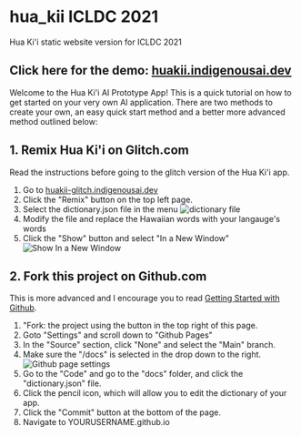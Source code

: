 # hua_kii ICLDC 2021
Hua Ki'i static website version for ICLDC 2021

## Click here for the demo: [huakii.indigenousai.dev](https://huakii.indigenousai.dev)

Welcome to the Hua Ki'i AI Prototype App! This is a quick tutorial on how to get started on your very own AI application. There are two methods to create your own, an easy quick start method and a better more advanced method outlined below:

## 1. Remix Hua Ki'i on Glitch.com

Read the instructions before going to the glitch version of the Hua Ki'i app.

1. Go to [huakii-glitch.indigenousai.dev](https://huakii-glitch.indigenousai.dev)
2. Click the "Remix" button on the top left page. 
3. Select the dictionary.json file in the menu
![dictionary file](img/dictionary_edit.PNG?raw=true)
4. Modify the file and replace the Hawaiian words with your langauge's words
5. Click the "Show" button and select "In a New Window"
![Show In a New Window](img/show_project.PNG?raw=true)

## 2. Fork this project on Github.com

This is more advanced and I encourage you to read [Getting Started with Github](https://docs.github.com/en/github/getting-started-with-github).

1. "Fork: the project using the button in the top right of this page.
2. Goto "Settings" and scroll down to "Github Pages"
3. In the "Source" section, click "None" and select the "Main" branch.
4. Make sure the "/docs" is selected in the drop down to the right.
![Github page settings](img/Github_page.PNG?raw=true)
5. Go to the "Code" and go to the "docs" folder, and click the "dictionary.json" file.
6. Click the pencil icon, which will allow you to edit the dictionary of your app.
7. Click the "Commit" button at the bottom of the page.
5. Navigate to YOURUSERNAME.github.io



